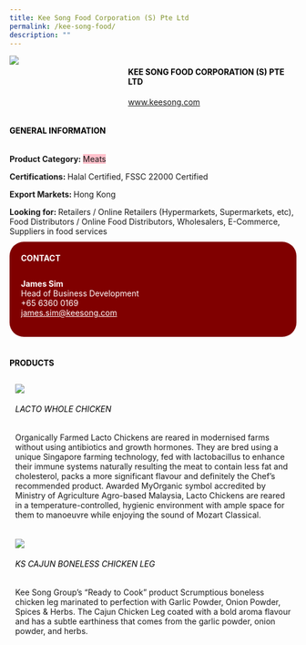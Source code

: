 ```yaml
--- 
title: Kee Song Food Corporation (S) Pte Ltd 
permalink: /kee-song-food/ 
description: ""
--- 
```

<div class="flex-paragraph"> 
<p style="text-transform: uppercase">
</p>
</div> 
<div class="flex-container" style="display: flex; flex-wrap: wrap;"> 
<div class="card sgds" style="flex: 1 1 40%; display: block;">
<img src="https://drive.google.com/u/0/uc?id=1EwikUzVOYIgTokbhz6wzEY4TF6wPMi8m&amp;export=download">
</div> 
<div class="card-sgds" style="flex: 1 1 58%; display: block; margin-left: 3px"> 
<h4 style="text-transform: uppercase; color: black;">
<b>Kee Song Food Corporation (s) Pte Ltd
</b>
</h4> 
<p>
<a href="https://www.keesong.com" target="_blank">www.keesong.com
</a>
</p> 
</div> 
</div> 
<h4 style="text-transform: uppercase; color: black;">
<b>General Information
</b>
</h4> 
<div class="flex-container" style="display: flex; flex-wrap: wrap;"> 
<div class="card sgds" style="flex: 1 1 65%; display: block; align-self: stretch"> 
<div class="flex-paragraph"> 
<p>
<b>Product Category: 
</b>
<span style="background-color: pink; border-radius: 10 px;">Meats
</span>
</p> 
<p>
<b>Certifications: 
</b>Halal Certified, FSSC 22000 Certified
</p> 
<p>
<b>Export Markets: 
</b>Hong Kong
</p> 
<p style="margin-bottom: 10px;">
<b>Looking for: 
</b>Retailers / Online Retailers (Hypermarkets, Supermarkets, etc), Food Distributors / Online Food Distributors, Wholesalers, E-Commerce, Suppliers in food services
</p> 
</div> 
</div> 
<div class="card sgds" style="flex: 1 1 35%; padding: 10px; display: block; background-color: maroon; border-radius: 25px; align-self: center;"> 
<h4 style="color: white; margin-top: 10px; margin-left: 10px;">CONTACT
</h4> 
<div class="flex-paragraph"> 
<p style="padding: 10px; color: white;">
<b>James Sim
</b>
<br>Head of Business Development
<br>+65 6360 0169
<br>
<a href="mailto:james.sim@keesong.com" style="color: white;">james.sim@keesong.com
</a>
</p> 
</div> 
</div> 
</div> 
<br> 
<h4 style="text-transform: uppercase; color: black;">
<b>products
</b>
</h4> 
<div style="display: flex; flex-wrap: wrap;"> 
<div class="card sgds" style="flex: 1 1 47%; margin: 10px; display: block;"> 
<div class="flex-image" style="display: block;">
<img src="https://drive.google.com/u/0/uc?id=1Lork1-_PEbf1Ubqhpp_QD09FOLwEE9Nw&export=download">
</div> 
<div class="flex-paragraph"> 
<h6 style="text-transform: uppercase; color: black;">Lacto Whole Chicken
</h6> 
<p>Organically Farmed Lacto Chickens are reared in modernised farms without using antibiotics and growth hormones. They are bred using a unique Singapore farming technology, fed with lactobacillus to enhance their immune systems naturally resulting the meat to contain less fat and cholesterol, packs a more significant flavour and definitely the Chef’s recommended product. Awarded MyOrganic symbol accredited by Ministry of Agriculture Agro-based Malaysia, Lacto Chickens are reared in a temperature-controlled, hygienic environment with ample space for them to manoeuvre while enjoying the sound of Mozart Classical.
</p>
</div> 
</div> 
<div class="card sgds" style="flex: 1 1 47%; margin: 10px; display: block;"> 
<div class="flex-image" style="display: block;">
<img src="https://drive.google.com/u/0/uc?id=1XK0Kw4CyViEdT0AiY9cOjknVIrqe6zmp&export=download">
</div> 
<div class="flex-paragraph"> 
<h6 style="text-transform: uppercase; color: black;">KS Cajun Boneless Chicken Leg
</h6> 
<p>Kee Song Group’s “Ready to Cook” product Scrumptious boneless chicken leg marinated to perfection with Garlic Powder, Onion Powder, Spices & Herbs. The Cajun Chicken Leg coated with a bold aroma flavour and has a subtle earthiness that comes from the garlic powder, onion powder, and herbs.
</p>
</div> 
</div> 
</div>